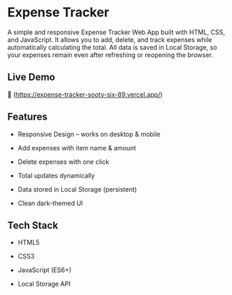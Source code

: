 # Expense Tracker

A simple and responsive Expense Tracker Web App built with HTML, CSS, and JavaScript.
It allows you to add, delete, and track expenses while automatically calculating the total.
All data is saved in Local Storage, so your expenses remain even after refreshing or reopening the browser.


## Live Demo

🔗 (https://expense-tracker-sooty-six-89.vercel.app/)

## Features

- Responsive Design – works on desktop & mobile

- Add expenses with item name & amount

- Delete expenses with one click

- Total updates dynamically

- Data stored in Local Storage (persistent)

- Clean dark-themed UI

## Tech Stack

- HTML5

- CSS3

- JavaScript (ES6+)

- Local Storage API
